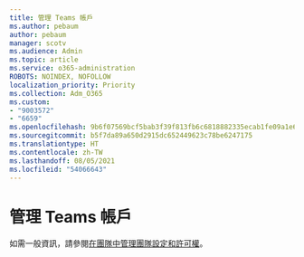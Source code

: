 ```yaml
---
title: 管理 Teams 帳戶
ms.author: pebaum
author: pebaum
manager: scotv
ms.audience: Admin
ms.topic: article
ms.service: o365-administration
ROBOTS: NOINDEX, NOFOLLOW
localization_priority: Priority
ms.collection: Adm_O365
ms.custom:
- "9003572"
- "6659"
ms.openlocfilehash: 9b6f07569bcf5bab3f39f813fb6c6818882335ecab1fe09a1e65f2e06ff2edd5
ms.sourcegitcommit: b5f7da89a650d2915dc652449623c78be6247175
ms.translationtype: HT
ms.contentlocale: zh-TW
ms.lasthandoff: 08/05/2021
ms.locfileid: "54066643"
---
```

# <a name="managing-teams-accounts"></a>管理 Teams 帳戶

如需一般資訊，請參閱[在團隊中管理團隊設定和許可權](https://support.microsoft.com/office/ce053b04-1b8e-4796-baa8-90dc427b3acc#ID0EAABAAA=Desktop)。
